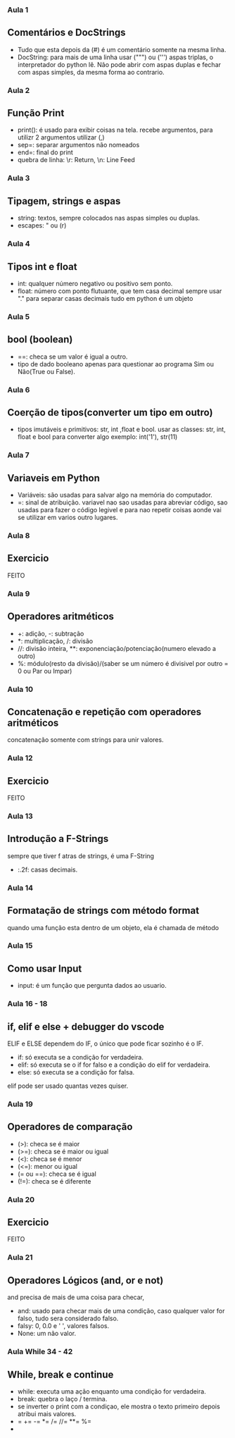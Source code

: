 ### Aula 1
## Comentários e DocStrings
- Tudo que esta depois da (#) é um comentário somente na mesma linha.
- DocString: para mais de uma linha usar (""") ou (''') aspas triplas, o interpretador do python lê. Não pode abrir com aspas duplas e fechar com aspas simples, da mesma forma ao contrario.

### Aula 2
## Função Print
- print(): é usado para exibir coisas na tela.
recebe argumentos, para utilizr 2 argumentos utilizar (,)
- sep=: separar argumentos não nomeados
- end=: final do print
- quebra de linha: \r: Return, \n: Line Feed

### Aula 3
## Tipagem, strings e aspas
- string: textos, sempre colocados nas aspas simples ou duplas.
- escapes: \" ou (r)

### Aula 4 
## Tipos int e float
- int: qualquer número negativo ou positivo sem ponto.
- float: número com ponto flutuante, que tem casa decimal
sempre usar "." para separar casas decimais
tudo em python é um objeto

### Aula 5
## bool (boolean)
- ==: checa se um valor é igual a outro.
- tipo de dado booleano apenas para questionar ao programa Sim ou Não(True ou False).

### Aula 6
## Coerção de tipos(converter um tipo em outro)
- tipos imutáveis e primitivos: str, int ,float e bool.
usar as classes: str, int, float e bool para converter algo
exemplo: int('1'), str(11)

### Aula 7
## Variaveis em Python
- Variáveis: são usadas para salvar algo na memória do computador.
- =: sinal de atribuição.
variavel nao sao usadas para abreviar código, sao usadas para fazer o código legivel e para nao repetir coisas aonde vai se utilizar em varios outro lugares.

### Aula 8
## Exercicio
FEITO

### Aula 9
## Operadores aritméticos
- +: adição, -: subtração
- *: multiplicação, /: divisão
- //: divisão inteira, **: exponenciação/potenciação(numero elevado a outro)
- %: módulo(resto da divisão)/(saber se um número é divisivel por outro = 0 ou Par ou Impar)

### Aula 10
## Concatenação e repetição com operadores aritméticos
concatenação somente com strings para unir valores.

### Aula 12
## Exercicio
FEITO

### Aula 13
## Introdução a F-Strings
sempre que tiver f atras de strings, é uma F-String
- :.2f: casas decimais.

### Aula 14
## Formatação de strings com método format
quando uma função esta dentro de um objeto, ela é chamada de método


### Aula 15
## Como usar Input
- input: é um função que pergunta dados ao usuario.

### Aula 16 - 18
## if, elif e else + debugger do vscode
ELIF e ELSE dependem do IF, o único que pode ficar sozinho é o IF.
- if: só executa se a condição for verdadeira.
- elif: só executa se o if for falso e a condição do elif for verdadeira.
- else: só executa se a condição for falsa.

elif pode ser usado quantas vezes quiser.

### Aula 19
## Operadores de comparação
- (>): checa se é maior
- (>=): checa se é maior ou igual
- (<): checa se é menor
- (<=): menor ou igual
- (= ou ==): checa se é igual
- (!=): checa se é diferente

### Aula 20
## Exercicio
FEITO

### Aula 21
## Operadores Lógicos (and, or e not)
and precisa de mais de uma coisa para checar,
- and: usado para checar mais de uma condição, caso qualquer valor for falso, tudo sera considerado falso.
- falsy: 0, 0.0 e ' ', valores falsos.
- None: um não valor.




### Aula While 34 - 42
## While, break e continue
- while: executa uma ação enquanto uma condição for verdadeira.
- break: quebra o laço / termina.
- se inverter o print com a condiçao, ele mostra o texto primeiro depois atribui mais valores.
- = += -= *= /= //= **= %=
- 
